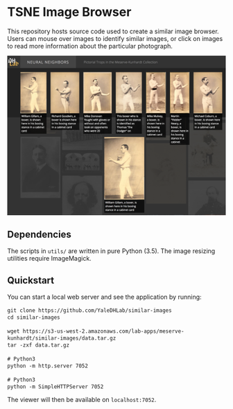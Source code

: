 # TSNE Image Browser

This repository hosts source code used to create a similar image browser. Users can mouse over images to identify similar images, or click on images to read more information about the particular photograph.

![App preview](/assets/images/preview.png?raw=true)

## Dependencies

The scripts in `utils/` are written in pure Python (3.5). The image resizing utilities require ImageMagick.

## Quickstart

You can start a local web server and see the application by running:

```
git clone https://github.com/YaleDHLab/similar-images
cd similar-images

wget https://s3-us-west-2.amazonaws.com/lab-apps/meserve-kunhardt/similar-images/data.tar.gz
tar -zxf data.tar.gz

# Python3
python -m http.server 7052

# Python3
python -m SimpleHTTPServer 7052
```

The viewer will then be available on `localhost:7052`.